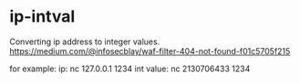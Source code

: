# ip-intval

Converting ip address to integer values.
https://medium.com/@infosecblay/waf-filter-404-not-found-f01c5705f215

for example:
ip: nc 127.0.0.1 1234
int value: nc 2130706433 1234
